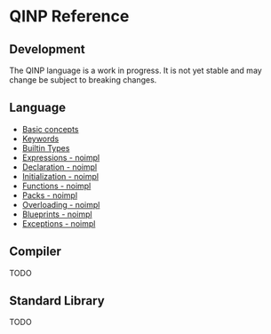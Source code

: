 # QINP Reference

## Development
The QINP language is a work in progress. It is not yet stable and may change be subject to breaking changes.

## Language
 - [Basic concepts](./basic-concepts.md)
 - [Keywords](./keywords.md)
 - [Builtin Types](./builtin-types.md)
 - [Expressions - noimpl]()
 - [Declaration - noimpl]()
 - [Initialization - noimpl]()
 - [Functions - noimpl]()
 - [Packs - noimpl]()
 - [Overloading - noimpl]()
 - [Blueprints - noimpl]()
 - [Exceptions - noimpl]()

## Compiler
TODO

## Standard Library
TODO